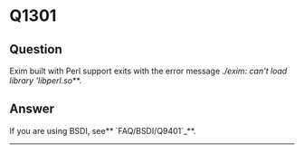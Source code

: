 Q1301
=====

Question
--------

Exim built with Perl support exits with the error message *./exim: can't
load library 'libperl.so*\*\*.

Answer
------

If you are using BSDI, see*\* \`FAQ/BSDI/Q9401\`\_*\*.

* * * * *
